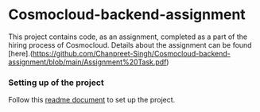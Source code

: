 # Cosmocloud-backend-assignment
This project contains code, as an assignment, completed as a part of the hiring process of Cosmocloud. Details about the assignment can be found [here].(https://github.com/Chanpreet-Singh/Cosmocloud-backend-assignment/blob/main/Assignment%20Task.pdf)

### Setting up of the project
Follow this [readme document](https://github.com/Chanpreet-Singh/Cosmocloud-backend-assignment/blob/main/Project%20Setup/Readme%20for%20setup.md) to set up the project.
